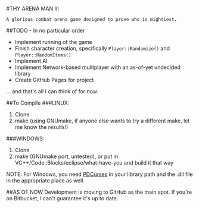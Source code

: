 #THY ARENA MAN III

	A glorious combat arena game designed to prove who is mightiest.

##TODO - In no particular order
- Implement running of the game
- Finish character creation, specifically `Player::Randomize()` and `Player::RandomItems()`
- Implement AI
- Implement Network-based mulitplayer with an as-of-yet undecided library
- Create GitHub Pages for project

... and that's all I can think of for now.

##To Compile
###LINUX:
1. Clone
2. make (using GNUmake, if anyone else wants to try a different make, let me know the results!)

###WINDOWS:
1. Clone
2. make (GNUmake port, untested), or put in VC++/Code::Blocks/eclipse/what-have-you and build it that way

NOTE: For Windows, you need [PDCurses](http://pdcurses.sourceforge.net/) in your library path and the .dll file in the appropriate place as well.

##AS OF NOW
Development is moving to GitHub as the main spot. If you're on Bitbucket, I can't guarantee it's up to date.
